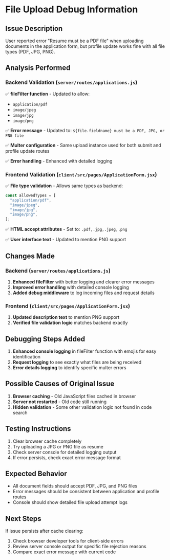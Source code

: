 # File Upload Debug Information

## Issue Description

User reported error "Resume must be a PDF file" when uploading documents in the application form, but profile update works fine with all file types (PDF, JPG, PNG).

## Analysis Performed

### Backend Validation (`server/routes/applications.js`)

✅ **fileFilter function** - Updated to allow:

- `application/pdf`
- `image/jpeg`
- `image/jpg`
- `image/png`

✅ **Error message** - Updated to: `${file.fieldname} must be a PDF, JPG, or PNG file`

✅ **Multer configuration** - Same upload instance used for both submit and profile update routes

✅ **Error handling** - Enhanced with detailed logging

### Frontend Validation (`client/src/pages/ApplicationForm.jsx`)

✅ **File type validation** - Allows same types as backend:

```javascript
const allowedTypes = [
  "application/pdf",
  "image/jpeg",
  "image/jpg",
  "image/png",
];
```

✅ **HTML accept attributes** - Set to: `.pdf,.jpg,.jpeg,.png`

✅ **User interface text** - Updated to mention PNG support

## Changes Made

### Backend (`server/routes/applications.js`)

1. **Enhanced fileFilter** with better logging and clearer error messages
2. **Improved error handling** with detailed console logging
3. **Added debug middleware** to log incoming files and request details

### Frontend (`client/src/pages/ApplicationForm.jsx`)

1. **Updated description text** to mention PNG support
2. **Verified file validation logic** matches backend exactly

## Debugging Steps Added

1. **Enhanced console logging** in fileFilter function with emojis for easy identification
2. **Request logging** to see exactly what files are being received
3. **Error details logging** to identify specific multer errors

## Possible Causes of Original Issue

1. **Browser caching** - Old JavaScript files cached in browser
2. **Server not restarted** - Old code still running
3. **Hidden validation** - Some other validation logic not found in code search

## Testing Instructions

1. Clear browser cache completely
2. Try uploading a JPG or PNG file as resume
3. Check server console for detailed logging output
4. If error persists, check exact error message format

## Expected Behavior

- All document fields should accept PDF, JPG, and PNG files
- Error messages should be consistent between application and profile routes
- Console should show detailed file upload attempt logs

## Next Steps

If issue persists after cache clearing:

1. Check browser developer tools for client-side errors
2. Review server console output for specific file rejection reasons
3. Compare exact error message with current code

